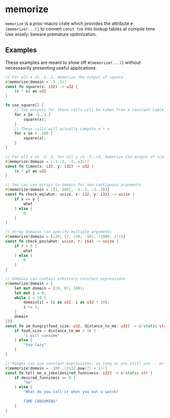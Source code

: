 # memorize
`memorize` is a proc-macro crate which provides the attribute `#[memorize(...)]` to convert `const fn`s into lookup tables at compile time. Use wisely: beware premature optimization.

## Examples
These examples are meant to show off `#[memorize(...)]` without necessasrily presenting useful applications.
```rust
// For all x in -3..3, memorize the output of square
#[memorize(domain = -3..3)]
const fn square(x: i32) -> u32 {
    (x * x) as u32
}

fn use_square() {
    // The outputs for these calls will be taken from a constant table
    for x in -3..3 {
        square(x);
    }
    // These calls will actually compute x * x
    for x in 4..100 {
        square(x);
    }
}

// For all x in -3..3, for all y in -3..=3, memorize the output of scale_cube
#[memorize(domain = (-3..3, -3..=3))]
const fn times(x: i32, y: i32) -> u32 {
    (x * y) as u32
}

// You can use arrays in domain for non-contiguous arguments
#[memorize(domain = ([1, 100], -3..3, -3..3))]
const fn check_eq(what: usize, x: i32, y: i32) -> usize {
    if x == y {
        what
    } else {
        0
    }
}

// Array domains can specify multiple arguments
#[memorize(domain = [(20, 1), (30, -10), (1000, 2)])]
const fn check_pos(what: usize, r: i64) -> usize {
    if r > 0 {
        what
    } else {
        0
    }
}

// Domains can contain arbitrary constant expressions
#[memorize(domain = {
    let mut domain = [(0, 0); 100];
    let mut i = 0;
    while i < 10 {
        domain[i] = (i as u32, i as u32 * 10);
        i += 1;
    }
    domain
})]
const fn im_hungry(food_size: u32, distance_to_me: u32) -> &'static str {
    if food_size > distance_to_me / 10 {
        "i will consume"
    } else {
        "too lazy"
    }
}

// Ranges can use constant expressions, so long as you still use .. or ..=
#[memorize(domain = -100..(2i32.pow(7) + 1))]
const fn tell_me_a_joke(desired_funniness: i32) -> &'static str {
    if desired_funniness >= 0 {
        "no"
    } else {
        "What do you call it when you eat a watch?
        
        TIME CONSUMING"
    }
}
```
